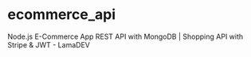 # ecommerce_api
Node.js E-Commerce App REST API with MongoDB | Shopping API with Stripe &amp; JWT - LamaDEV
